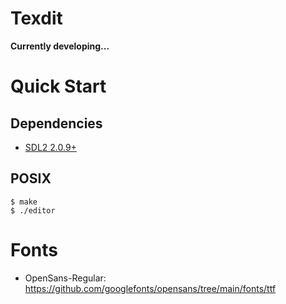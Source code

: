 # Texdit

**Currently developing...**

# Quick Start

## Dependencies

- [SDL2 2.0.9+](https://www.libsdl.org/)

## POSIX

```console
$ make
$ ./editor
```

# Fonts

- OpenSans-Regular: https://github.com/googlefonts/opensans/tree/main/fonts/ttf

